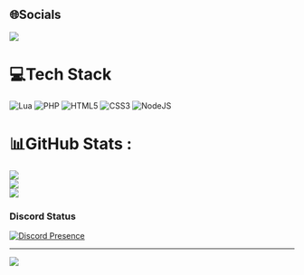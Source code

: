 ## 🌐Socials
 <p><a href="https://discord.gg/B2CxYzfkut">
     <img src="https://img.shields.io/discord/803577880410980364?style=for-the-badge&logo=discord&labelColor=7289da&logoColor=white&color=2c2f33&label=Discord"/>
 </a></p>


# 💻Tech Stack
![Lua](https://img.shields.io/badge/lua-%232C2D72.svg?style=for-the-badge&logo=lua&logoColor=white) ![PHP](https://img.shields.io/badge/php-%23777BB4.svg?style=for-the-badge&logo=php&logoColor=white) ![HTML5](https://img.shields.io/badge/html5-%23E34F26.svg?style=for-the-badge&logo=html5&logoColor=white) 	![CSS3](https://img.shields.io/badge/css3-%231572B6.svg?style=for-the-badge&logo=css3&logoColor=white) ![NodeJS](https://img.shields.io/badge/node.js-6DA55F?style=for-the-badge&logo=node.js&logoColor=white)
# 📊GitHub Stats :
![](https://github-readme-stats.vercel.app/api?username=RealNimaRH&theme=radical&hide_border=false&include_all_commits=false&count_private=true)<br/>
![](https://github-readme-streak-stats.herokuapp.com/?user=RealNimaRH&theme=radical&hide_border=false)<br/>
![](https://github-readme-stats.vercel.app/api/top-langs/?username=RealNimaRH&theme=radical&hide_border=false&include_all_commits=false&count_private=true&layout=compact)
### Discord Status
[![Discord Presence](https://lanyard.cnrad.dev/api/920726910558949426)](https://discord.com/users/920726910558949426)


---
[![](https://visitcount.itsvg.in/api?id=RealNimaRH&icon=0&color=11)](https://visitcount.itsvg.in)
